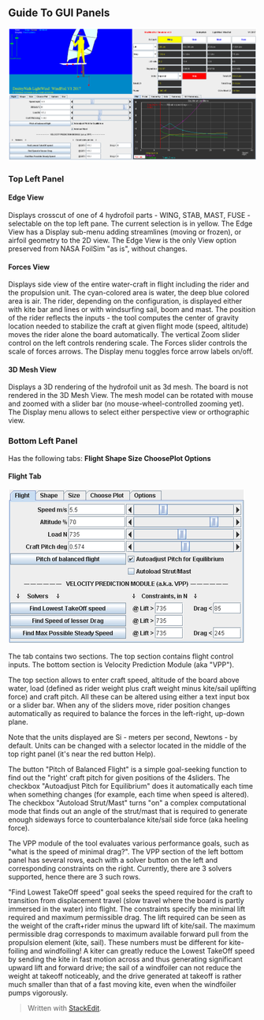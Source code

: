 
## Guide To GUI Panels

![4 panels](my-LW-foil-and-ML70-15mph-forces.png)

### Top Left Panel

#### Edge View

Displays crosscut of one of 4 hydrofoil parts - WING, STAB, MAST, FUSE - selectable on the top left pane. The current selection is in yellow.
The Edge View has a Display sub-menu adding streamlines (moving or frozen), or airfoil geometry to the 2D view. The Edge View is the only View option preserved from NASA FoilSim "as is", without changes. 

#### Forces View

Displays side view of the entire water-craft in flight including the rider and the propulsion unit. The cyan-colored area is water, the deep blue colored area is air. The rider, depending on the configuration, is displayed either with kite bar and lines or with windsurfing sail, boom and mast. The position of the rider reflects the inputs - the tool computes the center of gravity location needed to stabilize the craft at given flight mode (speed, altitude) moves the rider alone the board automatically. The vertical Zoom slider control on the left controls rendering scale. The Forces slider controls the scale of forces arrows. The Display menu toggles force arrow labels on/off.

#### 3D Mesh View

Displays a 3D rendering of the hydrofoil unit as 3d mesh.  The board is not rendered in the 3D Mesh View. The mesh model can be rotated with mouse and zoomed with a slider bar (no mouse-wheel-controlled zooming yet). The
Display menu allows to select either perspective view or orthographic view.

### Bottom Left Panel

Has the following tabs: **Flight Shape Size ChoosePlot Options**

#### Flight Tab


![Bottom Left Panel Flight Tab](panel-bl.png)

The tab contains two sections. The top section contains flight control inputs. The bottom section is Velocity Prediction Module (aka "VPP").

The top section allows to enter craft speed, altitude of the board above water, load (defined as rider weight plus craft weight minus kite/sail uplifting force) and craft pitch.
All these can be altered using either a text input box or a slider bar. When any of the sliders move, rider position changes automatically as required to balance the forces in the left-right, up-down plane.  

Note that the units displayed are Si - meters per second, Newtons - by default. Units can be changed with a selector located in the middle of the top right panel (it's near the red button Help).

The button "Pitch of Balanced Flight" is a simple goal-seeking function to find out the "right' craft pitch for given positions of the 4sliders. The checkbox "Autoadjust Pitch for Equilibrium" does it automatically each time when something changes (for example, each time when speed is altered). The checkbox "Autoload Strut/Mast" turns "on" a complex computational mode that finds out an angle of the strut/mast that is required to generate enough sideways force to counterbalance kite/sail side force (aka heeling force). 

The VPP module of the tool evaluates various performance goals, such as "what is the speed of minimal drag?". The VPP section of the left bottom panel has several rows, each with a solver button on the left and corresponding constraints on the right. Currently, there are 3 solvers supported, hence there are 3 such rows.

"Find Lowest TakeOff speed" goal seeks the speed required for the craft to transition from displacement travel (slow travel where the board is partly immersed in the water) into flight. The constraints specify the minimal lift required and maximum permissible drag. The lift required can be seen as the weight of the craft+rider minus the upward lift of kite/sail. The maximum permissible drag corresponds to maximum available forward pull from the propulsion element (kite, sail). These numbers must be different for kite-foiling and windfoiling! A kiter can greatly reduce the Lowest
TakeOff speed by sending the kite in fast motion across and thus generating significant upward lift and forward drive; the sail of a windfoiler can not reduce the weight at takeoff noticeably, and the drive generated at takeoff is rather much smaller than that of a fast moving kite, even when the windfoiler pumps vigorously. 

> Written with [StackEdit](https://stackedit.io/).
